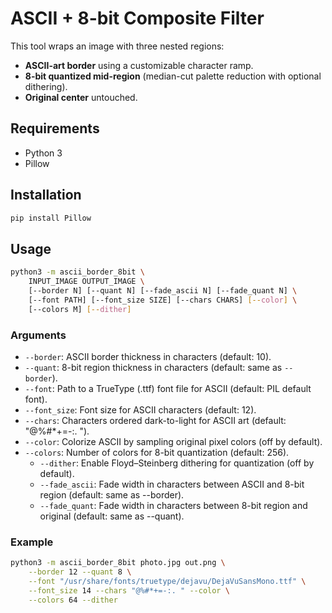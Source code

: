 # ASCII + 8-bit Composite Filter

This tool wraps an image with three nested regions:
- **ASCII-art border** using a customizable character ramp.
- **8-bit quantized mid-region** (median-cut palette reduction with optional dithering).
- **Original center** untouched.

## Requirements
- Python 3
- Pillow

## Installation
```bash
pip install Pillow
```

## Usage
```bash
python3 -m ascii_border_8bit \
    INPUT_IMAGE OUTPUT_IMAGE \
    [--border N] [--quant N] [--fade_ascii N] [--fade_quant N] \
    [--font PATH] [--font_size SIZE] [--chars CHARS] [--color] \
    [--colors M] [--dither]
```

### Arguments
- `--border`: ASCII border thickness in characters (default: 10).
- `--quant`: 8-bit region thickness in characters (default: same as `--border`).
- `--font`: Path to a TrueType (.ttf) font file for ASCII (default: PIL default font).
- `--font_size`: Font size for ASCII characters (default: 12).
- `--chars`: Characters ordered dark-to-light for ASCII art (default: "@%#*+=-:. ").
- `--color`: Colorize ASCII by sampling original pixel colors (off by default).
- `--colors`: Number of colors for 8-bit quantization (default: 256).
    - `--dither`: Enable Floyd–Steinberg dithering for quantization (off by default).
    - `--fade_ascii`: Fade width in characters between ASCII and 8-bit region (default: same as --border).
    - `--fade_quant`: Fade width in characters between 8-bit region and original (default: same as --quant).

### Example
```bash
python3 -m ascii_border_8bit photo.jpg out.png \
    --border 12 --quant 8 \
    --font "/usr/share/fonts/truetype/dejavu/DejaVuSansMono.ttf" \
    --font_size 14 --chars "@%#*+=-:. " --color \
    --colors 64 --dither
```